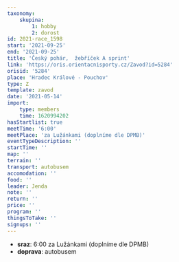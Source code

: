 ```yaml
---
taxonomy:
    skupina:
        1: hobby
        2: dorost
id: 2021-race_1598
start: '2021-09-25'
end: '2021-09-25'
title: 'Český pohár,  žebříček A sprint'
link: 'https://oris.orientacnisporty.cz/Zavod?id=5284'
orisid: '5284'
place: 'Hradec Králové - Pouchov'
type: Z
template: zavod
date: '2021-05-14'
import:
    type: members
    time: 1620994202
hasStartlist: true
meetTime: '6:00'
meetPlace: 'za Lužánkami (doplníme dle DPMB)'
eventTypeDescription: ''
startTime: ''
map: ''
terrain: ''
transport: autobusem
accomodation: ''
food: ''
leader: Jenda
note: ''
return: ''
price: ''
program: ''
thingsToTake: ''
signups: ''
---
```


* **sraz**: 6:00 za Lužánkami (doplníme dle DPMB)
* **doprava**: autobusem
